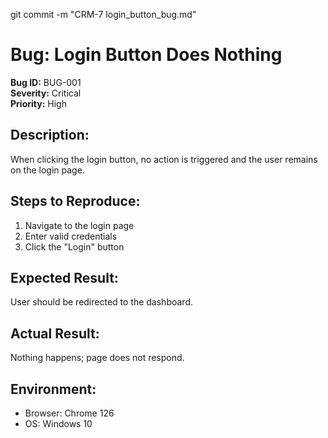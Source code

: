 git commit -m "CRM-7 login_button_bug.md"

# Bug: Login Button Does Nothing

**Bug ID:** BUG-001  
**Severity:** Critical  
**Priority:** High

## Description:
When clicking the login button, no action is triggered and the user remains on the login page.

## Steps to Reproduce:
1. Navigate to the login page
2. Enter valid credentials
3. Click the "Login" button

## Expected Result:
User should be redirected to the dashboard.

## Actual Result:
Nothing happens; page does not respond.

## Environment:
- Browser: Chrome 126
- OS: Windows 10

